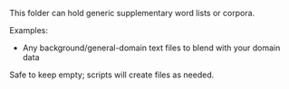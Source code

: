 This folder can hold generic supplementary word lists or corpora.

Examples:
- Any background/general-domain text files to blend with your domain data

Safe to keep empty; scripts will create files as needed.
